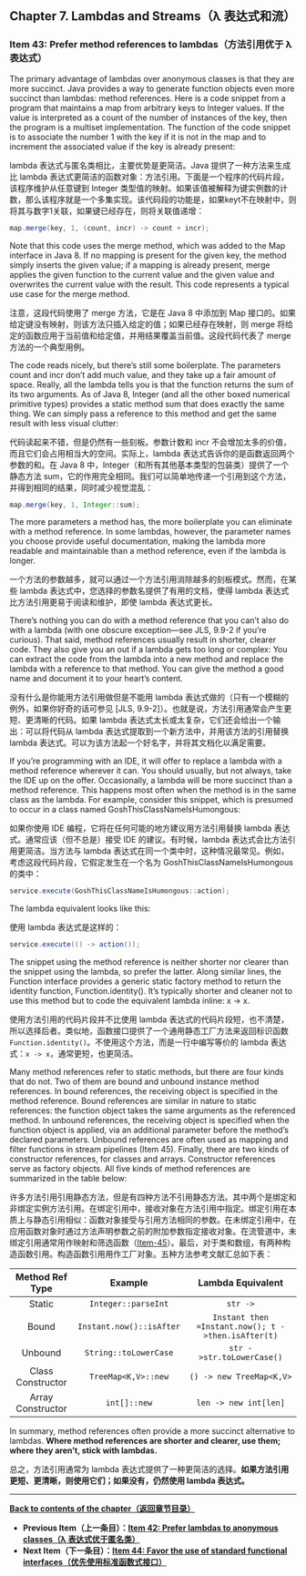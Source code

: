 ## Chapter 7. Lambdas and Streams（λ 表达式和流）

### Item 43: Prefer method references to lambdas（方法引用优于 λ 表达式）

The primary advantage of lambdas over anonymous classes is that they are more succinct. Java provides a way to generate function objects even more succinct than lambdas: method references. Here is a code snippet from a program that maintains a map from arbitrary keys to Integer values. If the value is interpreted as a count of the number of instances of the key, then the program is a multiset implementation. The function of the code snippet is to associate the number 1 with the key if it is not in the map and to increment the associated value if the key is already present:

lambda 表达式与匿名类相比，主要优势是更简洁。Java 提供了一种方法来生成比 lambda 表达式更简洁的函数对象：方法引用。下面是一个程序的代码片段，该程序维护从任意键到 Integer 类型值的映射。如果该值被解释为键实例数的计数，那么该程序就是一个多集实现。该代码段的功能是，如果keyt不在映射中，则将其与数字1关联，如果键已经存在，则将关联值递增：

```java
map.merge(key, 1, (count, incr) -> count + incr);
```

Note that this code uses the merge method, which was added to the Map interface in Java 8. If no mapping is present for the given key, the method simply inserts the given value; if a mapping is already present, merge applies the given function to the current value and the given value and overwrites the current value with the result. This code represents a typical use case for the merge method.

注意，这段代码使用了 merge 方法，它是在 Java 8 中添加到 Map 接口的。如果给定键没有映射，则该方法只插入给定的值；如果已经存在映射，则 merge 将给定的函数应用于当前值和给定值，并用结果覆盖当前值。这段代码代表了 merge 方法的一个典型用例。

The code reads nicely, but there’s still some boilerplate. The parameters count and incr don’t add much value, and they take up a fair amount of space. Really, all the lambda tells you is that the function returns the sum of its two arguments. As of Java 8, Integer (and all the other boxed numerical primitive types) provides a static method sum that does exactly the same thing. We can simply pass a reference to this method and get the same result with less visual clutter:

代码读起来不错，但是仍然有一些刻板。参数计数和 incr 不会增加太多的价值，而且它们会占用相当大的空间。实际上，lambda 表达式告诉你的是函数返回两个参数的和。在 Java 8 中，Integer（和所有其他基本类型的包装类）提供了一个静态方法 sum，它的作用完全相同。我们可以简单地传递一个引用到这个方法，并得到相同的结果，同时减少视觉混乱：

```java
map.merge(key, 1, Integer::sum);
```

The more parameters a method has, the more boilerplate you can eliminate with a method reference. In some lambdas, however, the parameter names you choose provide useful documentation, making the lambda more readable and maintainable than a method reference, even if the lambda is longer.

一个方法的参数越多，就可以通过一个方法引用消除越多的刻板模式。然而，在某些 lambda 表达式中，您选择的参数名提供了有用的文档，使得 lambda 表达式比方法引用更易于阅读和维护，即使 lambda 表达式更长。

There’s nothing you can do with a method reference that you can’t also do with a lambda (with one obscure exception—see JLS, 9.9-2 if you’re curious). That said, method references usually result in shorter, clearer code. They also give you an out if a lambda gets too long or complex: You can extract the code from the lambda into a new method and replace the lambda with a reference to that method. You can give the method a good name and document it to your heart’s content.

没有什么是你能用方法引用做但是不能用 lambda 表达式做的（只有一个模糊的例外，如果你好奇的话可参见 [JLS, 9.9-2]）。也就是说，方法引用通常会产生更短、更清晰的代码。如果 lambda 表达式太长或太复杂，它们还会给出一个输出：可以将代码从 lambda 表达式提取到一个新方法中，并用该方法的引用替换 lambda 表达式。可以为该方法起一个好名字，并将其文档化以满足需要。

If you’re programming with an IDE, it will offer to replace a lambda with a method reference wherever it can. You should usually, but not always, take the IDE up on the offer. Occasionally, a lambda will be more succinct than a method reference. This happens most often when the method is in the same class as the lambda. For example, consider this snippet, which is presumed to occur in a class named GoshThisClassNameIsHumongous:

如果你使用 IDE 编程，它将在任何可能的地方建议用方法引用替换 lambda 表达式。通常应该（但不总是）接受 IDE 的建议。有时候，lambda 表达式会比方法引用更简洁。当方法与 lambda 表达式在同一个类中时，这种情况最常见。例如，考虑这段代码片段，它假定发生在一个名为 GoshThisClassNameIsHumongous 的类中：

```java
service.execute(GoshThisClassNameIsHumongous::action);
```

The lambda equivalent looks like this:

使用 lambda 表达式是这样的：

```java
service.execute(() -> action());
```

The snippet using the method reference is neither shorter nor clearer than the snippet using the lambda, so prefer the latter. Along similar lines, the Function interface provides a generic static factory method to return the identity function, Function.identity(). It’s typically shorter and cleaner not to use this method but to code the equivalent lambda inline: x -> x.

使用方法引用的代码片段并不比使用 lambda 表达式的代码片段短，也不清楚，所以选择后者。类似地，函数接口提供了一个通用静态工厂方法来返回标识函数 `Function.identity()`。不使用这个方法，而是一行中编写等价的 lambda 表达式：`x -> x`，通常更短，也更简洁。

Many method references refer to static methods, but there are four kinds that do not. Two of them are bound and unbound instance method references. In bound references, the receiving object is specified in the method reference. Bound references are similar in nature to static references: the function object takes the same arguments as the referenced method. In unbound references, the receiving object is specified when the function object is applied, via an additional parameter before the method’s declared parameters. Unbound references are often used as mapping and filter functions in stream pipelines (Item 45). Finally, there are two kinds of constructor references, for classes and arrays. Constructor references serve as factory objects. All five kinds of method references are summarized in the table below:

许多方法引用引用静态方法，但是有四种方法不引用静态方法。其中两个是绑定和非绑定实例方法引用。在绑定引用中，接收对象在方法引用中指定。绑定引用在本质上与静态引用相似：函数对象接受与引用方法相同的参数。在未绑定引用中，在应用函数对象时通过方法声明参数之前的附加参数指定接收对象。在流管道中，未绑定引用通常用作映射和筛选函数（[Item-45](/Chapter-7/Chapter-7-Item-45-Use-streams-judiciously.md)）。最后，对于类和数组，有两种构造函数引用。构造函数引用用作工厂对象。五种方法参考文献汇总如下表：

|    Method Ref Type    |       Example       |      Lambda Equivalent     |
|:-------:|:-------:|:-------:|
|   Static  |     `Integer::parseInt`    |   `str ->`   |
|   Bound  |     `Instant.now()::isAfter`    |   `Instant then =Instant.now(); t ->then.isAfter(t)`   |
|   Unbound  |     `String::toLowerCase`    |   `str ->str.toLowerCase()`   |
|   Class Constructor  |     `TreeMap<K,V>::new`    |   `() -> new TreeMap<K,V>`   |
|   Array Constructor  |     `int[]::new`    |   `len -> new int[len]`   |

In summary, method references often provide a more succinct alternative to lambdas. **Where method references are shorter and clearer, use them; where they aren’t, stick with lambdas.**  

总之，方法引用通常为 lambda 表达式提供了一种更简洁的选择。**如果方法引用更短、更清晰，则使用它们；如果没有，仍然使用 lambda 表达式。**

---
**[Back to contents of the chapter（返回章节目录）](/Chapter-7/Chapter-7-Introduction.md)**

- **Previous Item（上一条目）：[Item 42: Prefer lambdas to anonymous classes（λ 表达式优于匿名类）](/Chapter-7/Chapter-7-Item-42-Prefer-lambdas-to-anonymous-classes.md)**
- **Next Item（下一条目）：[Item 44: Favor the use of standard functional interfaces（优先使用标准函数式接口）](/Chapter-7/Chapter-7-Item-44-Favor-the-use-of-standard-functional-interfaces.md)**
